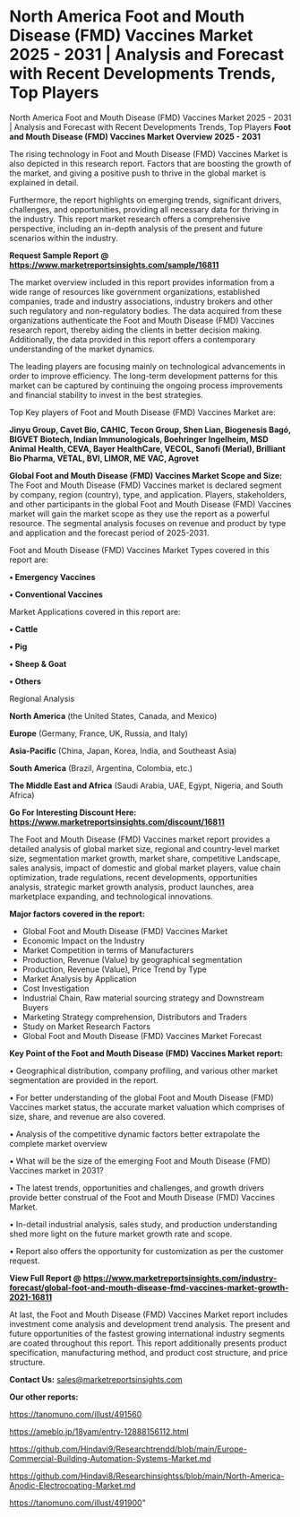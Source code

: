 # North America Foot and Mouth Disease (FMD) Vaccines Market 2025 - 2031 | Analysis and Forecast with Recent Developments Trends, Top Players
 North America Foot and Mouth Disease (FMD) Vaccines Market 2025 - 2031 | Analysis and Forecast with Recent Developments Trends, Top Players
<Strong> Foot and Mouth Disease (FMD) Vaccines Market Overview 2025 - 2031</strong>

The rising technology in Foot and Mouth Disease (FMD) Vaccines Market is also depicted in this research report. Factors that are boosting the growth of the market, and giving a positive push to thrive in the global market is explained in detail.

Furthermore, the report highlights on emerging trends, significant drivers, challenges, and opportunities, providing all necessary data for thriving in the industry. This report market research offers a comprehensive perspective, including an in-depth analysis of the present and future scenarios within the industry.

<strong>Request Sample Report @ <a href=https://www.marketreportsinsights.com/sample/16811>https://www.marketreportsinsights.com/sample/16811</a></strong>

The market overview included in this report provides information from a wide range of resources like government organizations, established companies, trade and industry associations, industry brokers and other such regulatory and non-regulatory bodies. The data acquired from these organizations authenticate the Foot and Mouth Disease (FMD) Vaccines research report, thereby aiding the clients in better decision making. Additionally, the data provided in this report offers a contemporary understanding of the market dynamics.

The leading players are focusing mainly on technological advancements in order to improve efficiency. The long-term development patterns for this market can be captured by continuing the ongoing process improvements and financial stability to invest in the best strategies.

Top Key players of Foot and Mouth Disease (FMD) Vaccines Market are:

<strong>Jinyu Group, Cavet Bio, CAHIC, Tecon Group, Shen Lian, Biogenesis Bagó, BIGVET Biotech, Indian Immunologicals, Boehringer Ingelheim, MSD Animal Health, CEVA, Bayer HealthCare, VECOL, Sanofi (Merial), Brilliant Bio Pharma, VETAL, BVI, LIMOR, ME VAC, Agrovet</strong>

<strong><b>Global Foot and Mouth Disease (FMD) Vaccines Market Scope and Size:</b></strong>
The Foot and Mouth Disease (FMD) Vaccines market is declared segment by company, region (country), type, and application. Players, stakeholders, and other participants in the global Foot and Mouth Disease (FMD) Vaccines market will gain the market scope as they use the report as a powerful resource. The segmental analysis focuses on revenue and product by type and application and the forecast period of 2025-2031.

Foot and Mouth Disease (FMD) Vaccines Market Types covered in this report are:

<strong>• Emergency Vaccines

• Conventional Vaccines</strong>

Market Applications covered in this report are:

<strong>• Cattle

• Pig

• Sheep & Goat

• Others</strong> 

Regional Analysis

<strong>North America</strong> (the United States, Canada, and Mexico)

<strong>Europe</strong> (Germany, France, UK, Russia, and Italy)

<strong>Asia-Pacific</strong> (China, Japan, Korea, India, and Southeast Asia)

<strong>South America</strong> (Brazil, Argentina, Colombia, etc.)

<strong>The Middle East and Africa</strong> (Saudi Arabia, UAE, Egypt, Nigeria, and South Africa)

<strong>Go For Interesting Discount Here: <a href=https://www.marketreportsinsights.com/discount/16811>https://www.marketreportsinsights.com/discount/16811</a></strong>

The Foot and Mouth Disease (FMD) Vaccines market report provides a detailed analysis of global market size, regional and country-level market size, segmentation market growth, market share, competitive Landscape, sales analysis, impact of domestic and global market players, value chain optimization, trade regulations, recent developments, opportunities analysis, strategic market growth analysis, product launches, area marketplace expanding, and technological innovations.

<strong><b>Major factors covered in the report:</b></strong>
<ul>
  <li>Global Foot and Mouth Disease (FMD) Vaccines Market </li>
  <li>Economic Impact on the Industry</li>
  <li>Market Competition in terms of Manufacturers</li>
  <li>Production, Revenue (Value) by geographical segmentation</li>
  <li>Production, Revenue (Value), Price Trend by Type</li>
  <li>Market Analysis by Application</li>
  <li>Cost Investigation</li>
  <li>Industrial Chain, Raw material sourcing strategy and Downstream Buyers</li>
  <li>Marketing Strategy comprehension, Distributors and Traders</li>
  <li>Study on Market Research Factors</li>
  <li>Global Foot and Mouth Disease (FMD) Vaccines Market Forecast</li>
</ul>

<strong><b>Key Point of the Foot and Mouth Disease (FMD) Vaccines Market report:</b></strong>

• Geographical distribution, company profiling, and various other market segmentation are provided in the report.

• For better understanding of the global Foot and Mouth Disease (FMD) Vaccines market status, the accurate market valuation which comprises of size, share, and revenue are also covered.

• Analysis of the competitive dynamic factors better extrapolate the complete market overview

• What will be the size of the emerging Foot and Mouth Disease (FMD) Vaccines market in 2031?

• The latest trends, opportunities and challenges, and growth drivers provide better construal of the Foot and Mouth Disease (FMD) Vaccines Market.

• In-detail industrial analysis, sales study, and production understanding shed more light on the future market growth rate and scope.

• Report also offers the opportunity for customization as per the customer request.

<strong><b>View Full Report @ <a href=https://www.marketreportsinsights.com/industry-forecast/global-foot-and-mouth-disease-fmd-vaccines-market-growth-2021-16811>https://www.marketreportsinsights.com/industry-forecast/global-foot-and-mouth-disease-fmd-vaccines-market-growth-2021-16811</a></b></strong>


At last, the Foot and Mouth Disease (FMD) Vaccines Market report includes investment come analysis and development trend analysis. The present and future opportunities of the fastest growing international industry segments are coated throughout this report. This report additionally presents product specification, manufacturing method, and product cost structure, and price structure.

<strong>Contact Us:</strong>
sales@marketreportsinsights.com

<strong>Our other reports:</strong>

<a href=https://tanomuno.com/illust/491560>https://tanomuno.com/illust/491560</a>

<a href=https://ameblo.jp/18yam/entry-12888156112.html>https://ameblo.jp/18yam/entry-12888156112.html</a>

<a href=https://github.com/Hindavi9/Researchtrendd/blob/main/Europe-Commercial-Building-Automation-Systems-Market.md>https://github.com/Hindavi9/Researchtrendd/blob/main/Europe-Commercial-Building-Automation-Systems-Market.md</a>

<a href=https://github.com/Hindavi8/Researchinsightss/blob/main/North-America-Anodic-Electrocoating-Market.md>https://github.com/Hindavi8/Researchinsightss/blob/main/North-America-Anodic-Electrocoating-Market.md</a>

<a href=https://tanomuno.com/illust/491900>https://tanomuno.com/illust/491900</a>"
